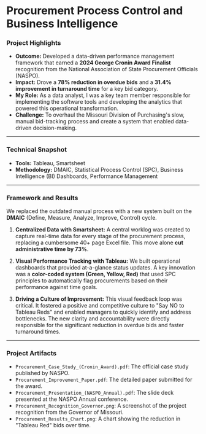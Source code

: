 # Procurement Process Control and Business Intelligence

### Project Highlights

* **Outcome:** Developed a data-driven performance management framework that earned a **2024 George Cronin Award Finalist** recognition from the National Association of State Procurement Officials (NASPO).
* **Impact:** Drove a **78% reduction in overdue bids** and a **31.4% improvement in turnaround time** for a key bid category.
* **My Role:** As a data analyst, I was a key team member responsible for implementing the software tools and developing the analytics that powered this operational transformation.
* **Challenge:** To overhaul the Missouri Division of Purchasing's slow, manual bid-tracking process and create a system that enabled data-driven decision-making.

---

### Technical Snapshot

* **Tools:** Tableau, Smartsheet
* **Methodology:** DMAIC, Statistical Process Control (SPC), Business Intelligence (BI) Dashboards, Performance Management

---

### Framework and Results

We replaced the outdated manual process with a new system built on the **DMAIC** (Define, Measure, Analyze, Improve, Control) cycle.

1.  **Centralized Data with Smartsheet:** A central worklog was created to capture real-time data for every stage of the procurement process, replacing a cumbersome 40+ page Excel file. This move alone **cut administrative time by 73%**.

2.  **Visual Performance Tracking with Tableau:** We built operational dashboards that provided at-a-glance status updates. A key innovation was a **color-coded system (Green, Yellow, Red)** that used SPC principles to automatically flag procurements based on their performance against time goals.

3.  **Driving a Culture of Improvement:** This visual feedback loop was critical. It fostered a positive and competitive culture to "Say NO to Tableau Reds" and enabled managers to quickly identify and address bottlenecks. The new clarity and accountability were directly responsible for the significant reduction in overdue bids and faster turnaround times.

---

### Project Artifacts

* `Procurement_Case_Study_(Cronin_Award).pdf`: The official case study published by NASPO.
* `Procurement_Improvement_Paper.pdf`: The detailed paper submitted for the award.
* `Procurement_Presentation_(NASPO_Annual).pdf`: The slide deck presented at the NASPO Annual conference.
* `Procurement_Recognition_Governor.png`: A screenshot of the project recognition from the Governor of Missouri.
* `Procurement_Results_Chart.png`: A chart showing the reduction in "Tableau Red" bids over time.
